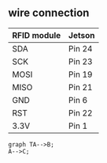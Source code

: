 ## wire connection

RFID module | 	Jetson |
--- |---------|
SDA | 	Pin 24 |
SCK	| Pin      23
MOSI	| Pin 19  
MISO	| Pin 21  
GND| 	Pin 6  
RST	|Pin 22
3.3V|	Pin 1


```mermaid
graph TA-->B;
A-->C;
```
